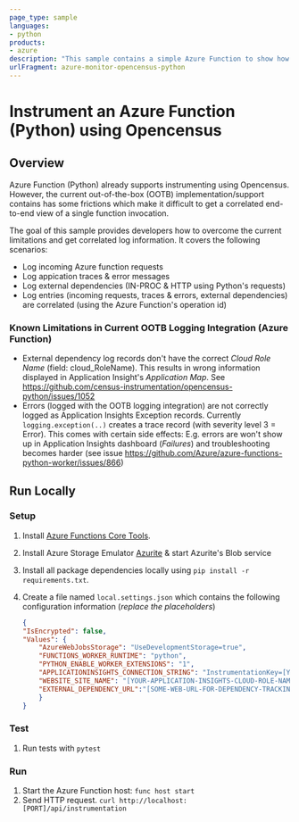 ```yaml
---
page_type: sample
languages:
- python
products:
- azure
description: "This sample contains a simple Azure Function to show how you can send correlated application log information as well as information of external dependencies to Azure Monitor (Application Insights)."
urlFragment: azure-monitor-opencensus-python
---
```


# Instrument an Azure Function (Python) using Opencensus 

## Overview

Azure Function (Python) already supports instrumenting using Opencensus. However, the current out-of-the-box (OOTB) implementation/support contains has some frictions which make it difficult to get a correlated end-to-end view of a single function invocation.

The goal of this sample provides developers how to overcome the current limitations and get correlated log information. It covers the following scenarios:

- Log incoming Azure function requests
- Log appication traces & error messages
- Log external dependencies (IN-PROC & HTTP using Python's requests)
- Log entries (incoming requests, traces & errors, external dependencies) are correlated (using the Azure Function's operation id)

### Known Limitations in Current OOTB Logging Integration (Azure Function)

- External dependency log records don't have the correct *Cloud Role Name* (field: cloud_RoleName). This results in wrong information displayed in Application Insight's *Application Map*. See <https://github.com/census-instrumentation/opencensus-python/issues/1052>
- Errors (logged with the OOTB logging integration) are not correctly logged as Application Insights Exception records. Currently `logging.exception(..)` creates a trace record (with severity level 3 = Error). This comes with certain side effects: E.g. errors are won't show up in Application Insights dashboard (*Failures*) and troubleshooting becomes harder (see issue <https://github.com/Azure/azure-functions-python-worker/issues/866>)


## Run Locally

### Setup

1. Install [Azure Functions Core Tools](https://docs.microsoft.com/en-us/azure/azure-functions/functions-run-local?tabs=linux%2Ccsharp%2Cbash).
1. Install Azure Storage Emulator [Azurite](https://docs.microsoft.com/en-us/azure/storage/common/storage-use-azurite) & start Azurite's Blob service 
1. Install all package dependencies locally using `pip install -r requirements.txt`.
1. Create a file named `local.settings.json` which contains the following configuration information (*replace the placeholders*)

    ```json
    {
    "IsEncrypted": false,
    "Values": {
        "AzureWebJobsStorage": "UseDevelopmentStorage=true",
        "FUNCTIONS_WORKER_RUNTIME": "python",
        "PYTHON_ENABLE_WORKER_EXTENSIONS": "1",
        "APPLICATIONINSIGHTS_CONNECTION_STRING": "InstrumentationKey=[YOUR-APPLICATION-INSIGHTS-KEY]",
        "WEBSITE_SITE_NAME": "[YOUR-APPLICATION-INSIGHTS-CLOUD-ROLE-NAME e.g. MyFunction]",
        "EXTERNAL_DEPENDENCY_URL":"[SOME-WEB-URL-FOR-DEPENDENCY-TRACKING e.g. https://www.bing.com]"
        }
    }
    ```

### Test

1. Run tests with `pytest`

### Run

1. Start the Azure Function host: `func host start`
1. Send HTTP request. `curl http://localhost:[PORT]/api/instrumentation`